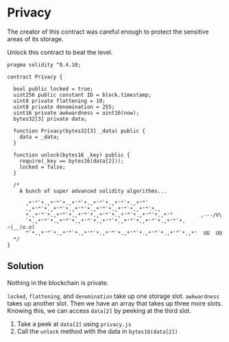 # Privacy

The creator of this contract was careful enough to protect the sensitive areas of its storage.

Unlock this contract to beat the level.

```solidity
pragma solidity ^0.4.18;

contract Privacy {

  bool public locked = true;
  uint256 public constant ID = block.timestamp;
  uint8 private flattening = 10;
  uint8 private denomination = 255;
  uint16 private awkwardness = uint16(now);
  bytes32[3] private data;

  function Privacy(bytes32[3] _data) public {
    data = _data;
  }
  
  function unlock(bytes16 _key) public {
    require(_key == bytes16(data[2]));
    locked = false;
  }

  /*
    A bunch of super advanced solidity algorithms...

      ,*'^`*.,*'^`*.,*'^`*.,*'^`*.,*'^`*.,*'^`
      .,*'^`*.,*'^`*.,*'^`*.,*'^`*.,*'^`*.,*'^`*.,
      *.,*'^`*.,*'^`*.,*'^`*.,*'^`*.,*'^`*.,*'^`*.,*'^         ,---/V\
      `*.,*'^`*.,*'^`*.,*'^`*.,*'^`*.,*'^`*.,*'^`*.,*'^`*.    ~|__(o.o)
      ^`*.,*'^`*.,*'^`*.,*'^`*.,*'^`*.,*'^`*.,*'^`*.,*'^`*.,*'  UU  UU
  */
}
```

## Solution

Nothing in the blockchain is private.

`locked`, `flattening`, and `denomination` take up one storage slot. `awkwardness` takes up another slot. Then we have an array that takes up three more slots. Knowing this, we can access `data[2]` by peeking at the third slot.

1. Take a peek at `data[2]` using `privacy.js`
2. Call the `unlock` method with the data in `bytes16(data[2])`
